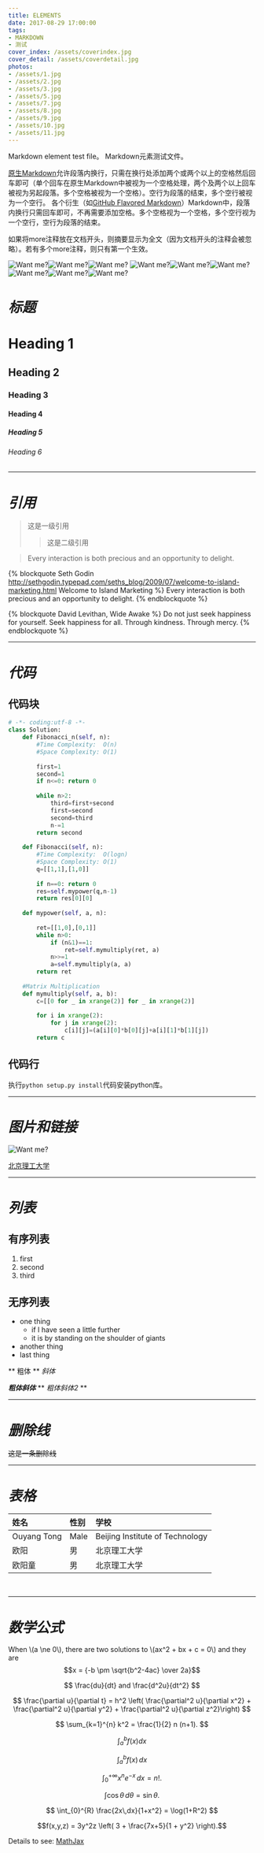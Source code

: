 ```yaml
---
title: ELEMENTS
date: 2017-08-29 17:00:00
tags:
- MARKDOWN
- 测试
cover_index: /assets/coverindex.jpg
cover_detail: /assets/coverdetail.jpg
photos:
- /assets/1.jpg
- /assets/2.jpg
- /assets/3.jpg
- /assets/5.jpg
- /assets/7.jpg
- /assets/8.jpg
- /assets/9.jpg
- /assets/10.jpg
- /assets/11.jpg
---
```


Markdown element test file。       Markdown元素测试文件。



[原生Markdown](https://daringfireball.net/projects/markdown/)允许段落内换行，只需在换行处添加两个或两个以上的空格然后回车即可（单个回车在原生Markdown中被视为一个空格处理，两个及两个以上回车被视为另起段落。多个空格被视为一个空格）。空行为段落的结束，多个空行被视为一个空行。
各个衍生（如[GitHub Flavored Markdown](https://guides.github.com/features/mastering-markdown/)）Markdown中，段落内换行只需回车即可，不再需要添加空格。多个空格视为一个空格，多个空行视为一个空行，空行为段落的结束。



如果将more注释放在文档开头，则摘要显示为全文（因为文档开头的注释会被忽略）。若有多个more注释，则只有第一个生效。



![Want me?](/assets/6.jpg)![Want me?](/assets/4.jpg)![Want me?](/assets/5.jpg)
![Want me?](/assets/1.jpg)![Want me?](/assets/2.jpg)![Want me?](/assets/3.jpg)
![Want me?](/assets/22.jpg)![Want me?](/assets/11.jpg)![Want me?](/assets/23.jpg)

<!-- 如果将more注释放在文档开头，则摘要显示为全文（因为文档开头的注释会被忽略）。若有多个more注释，则只有第一个生效。 -->
<!-- more -->



# *标题*

# Heading 1

## Heading 2

### Heading 3

#### Heading 4

##### Heading 5

###### Heading 6

---



# *引用*

> 这是一级引用
> > 这是二级引用

> Every interaction is both precious and an opportunity to delight.

{% blockquote Seth Godin http://sethgodin.typepad.com/seths_blog/2009/07/welcome-to-island-marketing.html  Welcome to Island Marketing %}
Every interaction is both precious and an opportunity to delight.
{% endblockquote %}

{% blockquote David Levithan, Wide Awake %}
Do not just seek happiness for yourself. Seek happiness for all. Through kindness. Through mercy.
{% endblockquote %}

---



# *代码*

## 代码块

``` PYTHON
# -*- coding:utf-8 -*-
class Solution:
    def Fibonacci_n(self, n):
        #Time Complexity:  O(n)
        #Space Complexity: O(1)
        
        first=1
        second=1
        if n<=0: return 0
        
        while n>2:
            third=first+second
            first=second
            second=third
            n-=1
        return second
    
    def Fibonacci(self, n):
        #Time Complexity:  O(logn)
        #Space Complexity: O(1)
        q=[[1,1],[1,0]]
        
        if n==0: return 0
        res=self.mypower(q,n-1)
        return res[0][0]
    
    def mypower(self, a, n):
        
        ret=[[1,0],[0,1]]
        while n>0:
            if (n&1)==1:
                ret=self.mymultiply(ret, a)
            n>>=1
            a=self.mymultiply(a, a)
        return ret
    
    #Matrix Multiplication
    def mymultiply(self, a, b):
        c=[[0 for _ in xrange(2)] for _ in xrange(2)]
        
        for i in xrange(2):
            for j in xrange(2):
                c[i][j]=(a[i][0]*b[0][j]+a[i][1]*b[1][j])
        return c

```

## 代码行

执行`python setup.py install`代码安装python库。

---



# *图片和链接*

![Want me?](/assets/4.jpg)

[北京理工大学][BIT]

***



# *列表*

## 有序列表

1. first
2. second
3. third

## 无序列表

* one thing
  * if I have seen a little further
  * it is by standing on the shoulder of giants
* another thing
* last thing

** 粗体 **
*斜体*

***粗体斜体***
** *粗体斜体2* **

---



# *删除线*

~~这是一条删除线~~

---



# *表格*

| 姓名          | 性别   | 学校     |
| :---------- | :--- | :----- |
| Ouyang Tong | Male    | Beijing Institute of Technology |
| 欧阳          | 男    | 北京理工大学 |
| 欧阳童         | 男    | 北京理工大学 |

<br/>

---



# *数学公式*

When \\(a \ne 0\\), there are two solutions to  \\(ax^2 + bx + c = 0\\) and they are
$$x = {-b \pm \sqrt{b^2-4ac} \over 2a}$$

$$
\frac{du}{dt} and \frac{d^2u}{dt^2}
$$

$$
\frac{\partial u}{\partial t} 
= h^2 \left( \frac{\partial^2 u}{\partial x^2} + \frac{\partial^2 u}{\partial y^2} + \frac{\partial^2 u}{\partial z^2}\right)
$$

$$
\sum_{k=1}^{n} k^2 = \frac{1}{2} n (n+1).
$$

$$
\int_{a}^{b} f(x) dx
$$

$$
\int_{a}^{b} f(x) \, dx
$$

$$
\int_{0}^{+\infty} x^n e^{-x} \, dx = n!. 
$$

$$
\int \cos \theta \, d\theta = \sin \theta.
$$

$$
\int_{0}^{R} \frac{2x\,dx}{1+x^2} = \log(1+R^2)
$$

$$f(x,y,z) = 3y^2z \left( 3 + \frac{7x+5}{1 + y^2} \right).$$

Details to see: [MathJax](http://docs.mathjax.org/en/latest/tex.html)






[BIT]: http://www.bit.edu.cn
